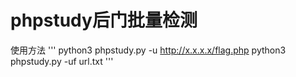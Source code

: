 # phpstudy后门批量检测
使用方法
'''
python3 phpstudy.py -u http://x.x.x.x/flag.php
python3 phpstudy.py -uf url.txt
'''
